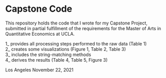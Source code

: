 # Capstone Code

This repository holds the code that I wrote for my Capstone Project, <BR>
submitted in partial fulfillment of the requirements for the Master of Arts in Quantitative Economics at UCLA.

1_   provides all processing steps performed to the raw data (Table 1) <BR> 
2_   creates some visualizations (Figure 1, Table 2, Table 3) <BR>
3_   includes the string-matching methods <BR>
4_   derives the results (Table 4, Table 5, Figure 3) <BR>

Los Angeles
November 22, 2021
